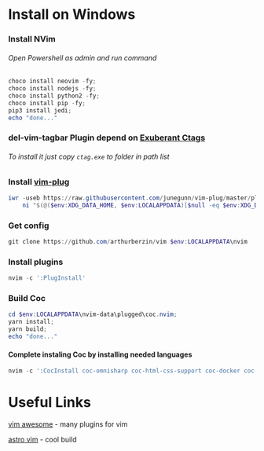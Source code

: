# Install on Windows

### Install NVim
###### Open Powershell as admin and run command
```powershell
choco install neovim -fy;
choco install nodejs -fy;
choco install python2 -fy;
choco install pip -fy;
pip3 install jedi;
echo "done..."
```
### del-vim-tagbar Plugin depend on [Exuberant Ctags](https://ctags.sourceforge.net/)
###### To install it just copy `ctag.exe` to folder in path list
     
### Install [vim-plug](https://github.com/junegunn/vim-plug)

```powershell
iwr -useb https://raw.githubusercontent.com/junegunn/vim-plug/master/plug.vim |`
    ni "$(@($env:XDG_DATA_HOME, $env:LOCALAPPDATA)[$null -eq $env:XDG_DATA_HOME])/nvim-data/site/autoload/plug.vim" -Force
```

### Get config

```powershell
git clone https://github.com/arthurberzin/vim $env:LOCALAPPDATA\nvim
```

### Install plugins
```powershell
nvim -c ':PlugInstall'
```

### Build Coc
```powershell
cd $env:LOCALAPPDATA\nvim-data\plugged\coc.nvim;
yarn install;
yarn build;
echo "done..."
```

#### Complete instaling Coc by installing needed languages
```powershell
nvim -c ':CocInstall coc-omnisharp coc-html-css-support coc-docker coc-yaml coc-json coc-eslint coc-css coc-jedi coc-prettier coc-git coc-angular coc-angular coc-csharp-ls'
```

# Useful Links

[vim awesome](https://vimawesome.com/) - many plugins for vim

[astro vim](https://astronvim.github.io/) - cool build
